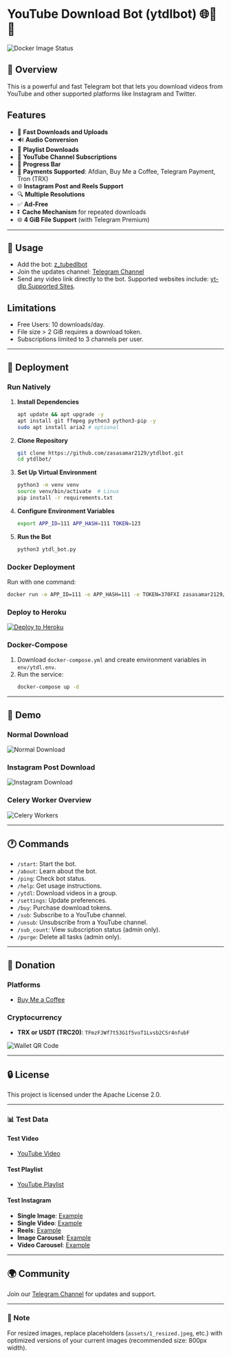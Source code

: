 # YouTube Download Bot (ytdlbot) 🌐🎥🔽

![Docker Image Status](https://github.com/tgbot-collection/ytdlbot/actions/workflows/builder.yaml/badge.svg)

## 🚀 Overview
This is a powerful and fast Telegram bot that lets you download videos from YouTube and other supported platforms like Instagram and Twitter.

## Features
- 🌟 **Fast Downloads and Uploads**
- 🔊 **Audio Conversion**
- 🔦 **Playlist Downloads**
- 🔁 **YouTube Channel Subscriptions**
- 🎲 **Progress Bar**
- 🏦 **Payments Supported**: Afdian, Buy Me a Coffee, Telegram Payment, Tron (TRX)
- 🌐 **Instagram Post and Reels Support**
- 🔍 **Multiple Resolutions**
- ✅ **Ad-Free**
- ⏬ **Cache Mechanism** for repeated downloads
- 🌐 **4 GiB File Support** (with Telegram Premium)

---

## 📂 Usage
- Add the bot: [z_tubedlbot](https://t.me/z_tubedlbot)
- Join the updates channel: [Telegram Channel](https://t.me/+OGRC8tp9-U9mZDZl)
- Send any video link directly to the bot. Supported websites include:
  [yt-dlp Supported Sites](https://github.com/yt-dlp/yt-dlp/blob/master/supportedsites.md).

## Limitations
- Free Users: 10 downloads/day.
- File size > 2 GiB requires a download token.
- Subscriptions limited to 3 channels per user.

---

## 🔧 Deployment

### Run Natively
1. **Install Dependencies**
   ```bash
   apt update && apt upgrade -y
   apt install git ffmpeg python3 python3-pip -y
   sudo apt install aria2 # optional
   ```
2. **Clone Repository**
   ```bash
   git clone https://github.com/zasasamar2129/ytdlbot.git
   cd ytdlbot/
   ```
3. **Set Up Virtual Environment**
   ```bash
   python3 -m venv venv
   source venv/bin/activate  # Linux
   pip install -r requirements.txt
   ```
4. **Configure Environment Variables**
   ```bash
   export APP_ID=111 APP_HASH=111 TOKEN=123
   ```
5. **Run the Bot**
   ```bash
   python3 ytdl_bot.py
   ```

### Docker Deployment
Run with one command:
```bash
docker run -e APP_ID=111 -e APP_HASH=111 -e TOKEN=370FXI zasasamar2129/ytdlbot
```

### Deploy to Heroku
[![Deploy to Heroku](https://www.herokucdn.com/deploy/button.svg)](https://heroku.com/deploy)

### Docker-Compose
1. Download `docker-compose.yml` and create environment variables in `env/ytdl.env`.
2. Run the service:
   ```bash
   docker-compose up -d
   ```

---

## 🎥 Demo
### Normal Download
![Normal Download](assets/1_resized.jpeg)

### Instagram Post Download
![Instagram Download](assets/instagram_resized.png)

### Celery Worker Overview
![Celery Workers](assets/2_resized.jpeg)

---

## 🕐 Commands
- `/start`: Start the bot.
- `/about`: Learn about the bot.
- `/ping`: Check bot status.
- `/help`: Get usage instructions.
- `/ytdl`: Download videos in a group.
- `/settings`: Update preferences.
- `/buy`: Purchase download tokens.
- `/sub`: Subscribe to a YouTube channel.
- `/unsub`: Unsubscribe from a YouTube channel.
- `/sub_count`: View subscription status (admin only).
- `/purge`: Delete all tasks (admin only).

---

## 🛒 Donation
### Platforms
- [Buy Me a Coffee](https://www.buymeacoffee.com/zasasamar)

### Cryptocurrency
- **TRX or USDT (TRC20)**: `TFmzFJWf7t53G1f5voT1Lvsb2CSr4nfubF`

![Wallet QR Code](assets/wallet_resized.jpeg)

---

## 🔒 License
This project is licensed under the Apache License 2.0.

---

### 📊 Test Data
#### Test Video
- [YouTube Video](https://www.youtube.com/watch?v=BaW_jenozKc)

#### Test Playlist
- [YouTube Playlist](https://www.youtube.com/playlist?list=PL1Hdq7xjQCJxQnGc05gS4wzHWccvEJy0w)

#### Test Instagram
- **Single Image**: [Example](https://www.instagram.com/p/CXpxSyOrWCA/)
- **Single Video**: [Example](https://www.instagram.com/p/Cah_7gnDVUW/)
- **Reels**: [Example](https://www.instagram.com/p/C0ozGsjtY0W/)
- **Image Carousel**: [Example](https://www.instagram.com/p/C0ozPQ5o536/)
- **Video Carousel**: [Example](https://www.instagram.com/p/C0ozhsVo-m8/)

---

## 🌍 Community
Join our [Telegram Channel](https://t.me/+OGRC8tp9-U9mZDZl) for updates and support.

---

### 🔧 Note
For resized images, replace placeholders (`assets/1_resized.jpeg`, etc.) with optimized versions of your current images (recommended size: 800px width).

